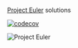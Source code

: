 <a href="https://projecteuler.net/" target="_blank">Project Euler</a> solutions

[![codecov](https://codecov.io/gh/jiku1797/project_euler/graph/badge.svg?token=CX6MFF3LV9)](https://codecov.io/gh/jiku1797/project_euler)

![Project Euler](https://cdn-images-1.medium.com/max/1200/1*0NtkTQD8trRauRfEU2Nmhg.png)
